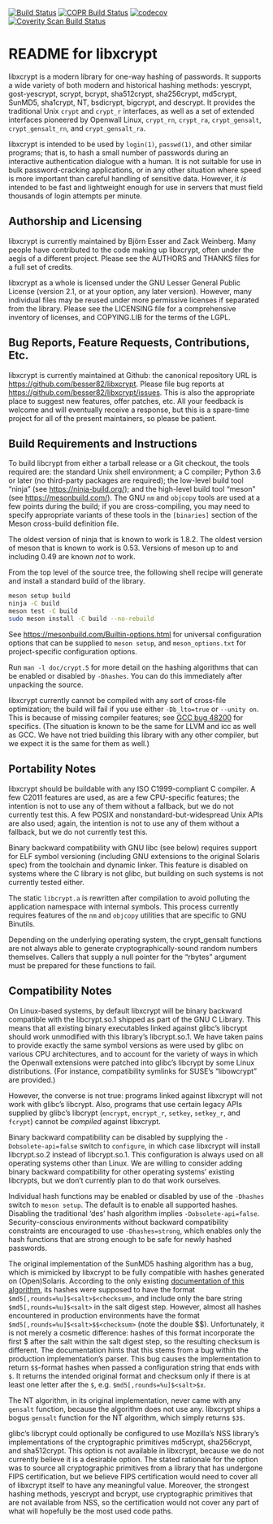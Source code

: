 [![Build Status](https://travis-ci.org/besser82/libxcrypt.svg?branch=develop)](https://travis-ci.org/besser82/libxcrypt)
[![COPR Build Status](https://copr.fedorainfracloud.org/coprs/besser82/libxcrypt_CI/package/libxcrypt/status_image/last_build.png)](https://copr.fedorainfracloud.org/coprs/besser82/libxcrypt_CI)
[![codecov](https://codecov.io/gh/besser82/libxcrypt/branch/develop/graph/badge.svg)](https://codecov.io/gh/besser82/libxcrypt)
[![Coverity Scan Build Status](https://scan.coverity.com/projects/17073/badge.svg)](https://scan.coverity.com/projects/besser82-libxcrypt)

README for libxcrypt
====================

libxcrypt is a modern library for one-way hashing of passwords.  It
supports a wide variety of both modern and historical hashing methods:
yescrypt, gost-yescrypt, scrypt, bcrypt, sha512crypt, sha256crypt,
md5crypt, SunMD5, sha1crypt, NT, bsdicrypt, bigcrypt, and descrypt.
It provides the traditional Unix `crypt` and `crypt_r` interfaces, as
well as a set of extended interfaces pioneered by Openwall Linux,
`crypt_rn`, `crypt_ra`, `crypt_gensalt`, `crypt_gensalt_rn`, and
`crypt_gensalt_ra`.

libxcrypt is intended to be used by `login(1)`, `passwd(1)`, and other
similar programs; that is, to hash a small number of passwords during
an interactive authentication dialogue with a human.  It is not
suitable for use in bulk password-cracking applications, or in any
other situation where speed is more important than careful handling of
sensitive data.  However, it *is* intended to be fast and lightweight
enough for use in servers that must field thousands of login attempts
per minute.

Authorship and Licensing
------------------------

libxcrypt is currently maintained by Björn Esser and Zack Weinberg.
Many people have contributed to the code making up libxcrypt, often
under the aegis of a different project.  Please see the AUTHORS and
THANKS files for a full set of credits.

libxcrypt as a whole is licensed under the GNU Lesser General Public
License (version 2.1, or at your option, any later version).  However,
many individual files may be reused under more permissive licenses if
separated from the library.  Please see the LICENSING file for a
comprehensive inventory of licenses, and COPYING.LIB for the terms of
the LGPL.

Bug Reports, Feature Requests, Contributions, Etc.
--------------------------------------------------

libxcrypt is currently maintained at Github: the canonical repository
URL is <https://github.com/besser82/libxcrypt>.  Please file bug
reports at <https://github.com/besser82/libxcrypt/issues>.  This is
also the appropriate place to suggest new features, offer patches,
etc.  All your feedback is welcome and will eventually receive a
response, but this is a spare-time project for all of the present
maintainers, so please be patient.

Build Requirements and Instructions
-----------------------------------

To build libcrypt from either a tarball release or a Git checkout,
the tools required are: the standard Unix shell environment;
a C compiler; Python 3.6 or later (no third-party packages are required);
the low-level build tool “ninja” (see <https://ninja-build.org/>);
and the high-level build tool “meson” (see <https://mesonbuild.com/>).
The GNU `nm` and `objcopy` tools are used at a few points during the
build; if you are cross-compiling, you may need to specify appropriate
variants of these tools in the `[binaries]` section of the Meson
cross-build definition file.

The oldest version of ninja that is known to work is 1.8.2.
The oldest version of meson that is known to work is 0.53.
Versions of meson up to and including 0.49 are known *not* to work.

From the top level of the source tree, the following shell recipe will
generate and install a standard build of the library.

```sh
meson setup build
ninja -C build
meson test -C build
sudo meson install -C build --no-rebuild
```

See <https://mesonbuild.com/Builtin-options.html> for universal
configuration options that can be supplied to `meson setup`, and
`meson_options.txt` for project-specific configuration options.

Run `man -l doc/crypt.5` for more detail on the hashing algorithms
that can be enabled or disabled by `-Dhashes`.  You can do this
immediately after unpacking the source.

libxcrypt currently cannot be compiled with any sort of cross-file
optimization; the build will fail if you use either `-Db_lto=true` or
`--unity on`.  This is because of missing compiler features; see
[GCC bug 48200][1] for specifics.  (The situation is known to be
the same for LLVM and icc as well as GCC.  We have not tried
building this library with any other compiler, but we expect
it is the same for them as well.)

[1]: https://gcc.gnu.org/bugzilla/show_bug.cgi?id=48200

Portability Notes
-----------------

libxcrypt should be buildable with any ISO C1999-compliant C compiler.
A few C2011 features are used, as are a few CPU-specific features; the
intention is not to use any of them without a fallback, but we do not
currently test this.  A few POSIX and nonstandard-but-widespread Unix
APIs are also used; again, the intention is not to use any of them
without a fallback, but we do not currently test this.

Binary backward compatibility with GNU libc (see below) requires
support for ELF symbol versioning (including GNU extensions to the
original Solaris spec) from the toolchain and dynamic linker.  This
feature is disabled on systems where the C library is not glibc, but
building on such systems is not currently tested either.

The static `libcrypt.a` is rewritten after compilation to avoid
polluting the application namespace with internal symbols.  This
process currently requires features of the `nm` and `objcopy`
utilities that are specific to GNU Binutils.

Depending on the underlying operating system, the crypt_gensalt
functions are not always able to generate cryptographically-sound
random numbers themselves.  Callers that supply a null pointer for the
“rbytes” argument must be prepared for these functions to fail.

Compatibility Notes
-------------------

On Linux-based systems, by default libxcrypt will be binary backward
compatible with the libcrypt.so.1 shipped as part of the GNU C
Library.  This means that all existing binary executables linked
against glibc’s libcrypt should work unmodified with this library’s
libcrypt.so.1.  We have taken pains to provide exactly the same symbol
versions as were used by glibc on various CPU architectures, and to
account for the variety of ways in which the Openwall extensions were
patched into glibc’s libcrypt by some Linux distributions.  (For
instance, compatibility symlinks for SUSE’s “libowcrypt” are provided.)

However, the converse is not true: programs linked against libxcrypt
will not work with glibc’s libcrypt.  Also, programs that use certain
legacy APIs supplied by glibc’s libcrypt (`encrypt`, `encrypt_r`,
`setkey`, `setkey_r`, and `fcrypt`) cannot be *compiled* against
libxcrypt.

Binary backward compatibility can be disabled by supplying the
`-Dobsolete-api=false` switch to `configure`, in which case libxcrypt
will install libcrypt.so.2 instead of libcrypt.so.1.  This
configuration is always used on all operating systems other than
Linux.  We are willing to consider adding binary backward
compatibility for other operating systems’ existing libcrypts, but we
don’t currently plan to do that work ourselves.

Individual hash functions may be enabled or disabled by use of the
`-Dhashes` switch to `meson setup`.  The default is to enable all
supported hashes.  Disabling the traditional ‘des’ hash algorithm
implies `-Dobsolete-api=false`.  Security-conscious environments
without backward compatibility constraints are encouraged to use
`-Dhashes=strong`, which enables only the hash functions that are
strong enough to be safe for newly hashed passwords.

The original implementation of the SunMD5 hashing algorithm has a bug,
which is mimicked by libxcrypt to be fully compatible with hashes
generated on (Open)Solaris.  According to the only existing
[documentation of this algorithm][2], its hashes were supposed to have
the format `$md5[,rounds=%u]$<salt>$<checksum>`, and include only the
bare string `$md5[,rounds=%u]$<salt>` in the salt digest
step. However, almost all hashes encountered in production
environments have the format `$md5[,rounds=%u]$<salt>$$<checksum>`
(note the double $$).  Unfortunately, it is not merely a cosmetic
difference: hashes of this format incorporate the first $ after the
salt within the salt digest step, so the resulting checksum is
different.  The documentation hints that this stems from a bug within
the production implementation’s parser.  This bug causes the
implementation to return `$$`-format hashes when passed a
configuration string that ends with `$`.  It returns the intended
original format and checksum only if there is at least one letter
after the `$`, e.g. `$md5[,rounds=%u]$<salt>$x`.


[2]: https://dropsafe.crypticide.com/article/1389

The NT algorithm, in its original implementation, never came with any
`gensalt` function, because the algorithm does not use any.  libxcrypt
ships a bogus `gensalt` function for the NT algorithm, which simply
returns `$3$`.

glibc’s libcrypt could optionally be configured to use Mozilla’s NSS
library’s implementations of the cryptographic primitives md5crypt,
sha256crypt, and sha512crypt.  This option is not available in
libxcrypt, because we do not currently believe it is a desirable
option.  The stated rationale for the option was to source all
cryptographic primitives from a library that has undergone FIPS
certification, but we believe FIPS certification would need to cover
all of libxcrypt itself to have any meaningful value.  Moreover, the
strongest hashing methods, yescrypt and bcrypt, use cryptographic
primitives that are not available from NSS, so the certification
would not cover any part of what will hopefully be the most used code
paths.
